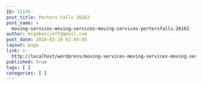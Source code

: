 ```yaml
---
ID: 11145
post_title: Porters Falls 26162
post_name: >
  moving-services-moving-services-moving-services-portersfalls-26162
author: mrgabonijeff@gmail.com
post_date: 2018-03-28 01:49:45
layout: page
link: >
  http://localhost/wordpress/moving-services-moving-services-moving-services-portersfalls-26162/
published: true
tags: [ ]
categories: [ ]
---
```

